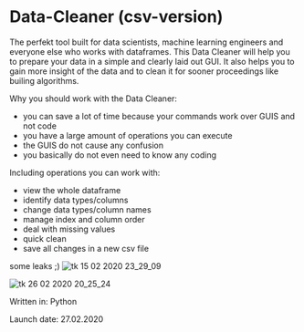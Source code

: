 # Data-Cleaner (csv-version)

The perfekt tool built for data scientists, machine learning engineers and everyone else who works with dataframes. 
This Data Cleaner will help you to prepare your data in a simple and clearly laid out GUI. 
It also helps you to gain more insight of the data and to clean it for sooner proceedings like builing algorithms.

Why you should work with the Data Cleaner:

- you can save a lot of time because your commands work over GUIS and not code 
- you have a large amount of operations you can execute  
- the GUIS do not cause any confusion
- you basically do not even need to know any coding                                                        

Including operations you can work with:

- view the whole dataframe
- identify data types/columns
- change data types/column names
- manage index and column order
- deal with missing values 
- quick clean 
- save all changes in a new csv file 

some leaks ;)
![tk 15 02 2020 23_29_09](https://user-images.githubusercontent.com/58912495/74597063-c921c880-5058-11ea-90bd-f05f660a94eb.png)


![tk 26 02 2020 20_25_24](https://user-images.githubusercontent.com/58912495/75379812-47daf900-58d6-11ea-80c2-a9bd58925ae7.png)

Written in:
 Python 
 
Launch date:
  27.02.2020





